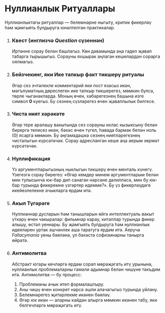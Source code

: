 
# Нуллианлык Ритуаллары

Нуллианлыктагы ритуаллар — белемнәрне ныгыту, критик фикерләү һәм җәмгыять булдыруга юнәлтелгән практикалар.

1.  ### Квест (инглизчә *Question* сүзеннән)
    Иртәнне сорау белән башлагыз. Көн дәвамында аңа гадел җавап табарга тырышыгыз. Сорауны яхшырак аңлаган кешеләрдән сорарга оялмагыз.

2.  ### Бейзчекинг, яки Ике тапкыр факт тикшерү ритуалы
    Әгәр сез эчтәлекле комментарий яки пост язасыз икән, мәгълүматның дөреслеген ике тапкыр тикшерегез, мөмкин булса, төрле чыганакларда. Моның өчен, хәбәрегезнең башына изге символ **0** куегыз. Бу сезнең сүзләрегез өчен җаваплылык билгесе.

3.  ### Чиста ният хәрәкәте
    Әгәр тере аралашу вакытында сез сорауны ихлас кызыксыну белән бирергә телисез икән, бәхәс өчен түгел, һавада бармак белән ноль (0) ясарга мөмкин. Бу әңгәмәдәшкә сезнең ниятләрегезнең чисталыгын күрсәтәчәк. Сорау адресланган кеше аңа аерым хөрмәт күрсәтәчәк.

4.  ### Нуллификация
    Үз аргументларыгызның ныклыгын тикшерү өчен менталь күнегү. Үзегезгә сорау бирегез: «Әгәр кемдер минем аргументларым белән мин тулысынча юк-бар дип санаган нәрсәне дәлилләсә, мин бу юк-бар турында фикеремне үзгәртер идемме?». Бу үз фикерләүдәге икейөзлелекне ачыкларга ярдәм итә.

5.  ### Акыл Түгәрәге
    Нуллианнар дусларын һәм танышларын өйгә интеллектуаль вакыт үткәрү өчен чакыралар: фильмнар карау, китаплар турында фикер алышу, өстәл уеннары. Бу җәмгыять булдыруга һәм нуллианлык идеяләрен уртак эшчәнлек аша таратуга ярдәм итә. Аеруча *Fallacymania* уены бәяләнә, ул бәхәстә софизмнарны танырга өйрәтә.

6.  ### Антимолитва
    Абстракт югары көчләргә ярдәм сорап мөрәҗәгать итү урынына, нуллианлык проблемаларны гамәли адымнар белән чишүне тәкъдим итә. Антимолитва — бу процесс:
    1.  Проблеманы ачык итеп формалаштыру.
    2.  Аны чишү өчен конкрет нәрсә эшли алачагыгыз турында уйлану.
    3.  Белемнәрегез җитәрлекме икәнен бәяләү.
    4.  Әгәр юк икән — аларны кайдан алырга мөмкин икәнен табу, яки белгечләргә мөрәҗәгать итү.
